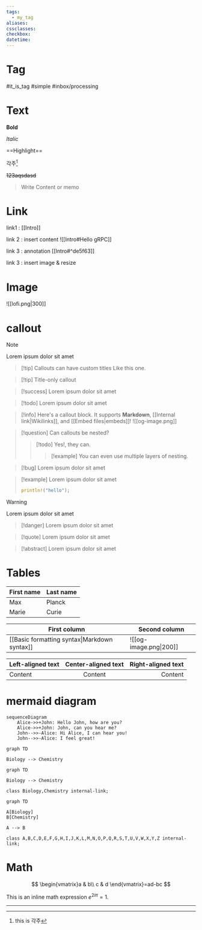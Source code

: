 ```yaml
---
tags:
  - my_tag
aliases: 
cssclasses: 
checkbox: 
datetime:
---
```

# Tag

#it_is_tag #simple #inbox/processing 
# Text

**Bold**

*Italic*

==Highlight==

각주[^asdf] 

~~123aqsdasd~~

> Write Content or memo
# Link

link1 : [[Intro]]

link 2 : insert content
![[Intro#Hello gRPC]]

link 3 : annotation
[[Intro#^de5f63]]

link 3 : insert image & resize


# Image

![[lofi.png|300]]

# callout

> [!note]
> Lorem ipsum dolor sit amet

> [!tip] Callouts can have custom titles 
> Like this one.

> [!tip] Title-only callout

> [!success]
> Lorem ipsum dolor sit amet

> [!todo]
> Lorem ipsum dolor sit amet

> [!info] 
> Here's a callout block. 
> It supports **Markdown**, [[Internal link|Wikilinks]], and [[Embed files|embeds]]! 
> ![[og-image.png]]

> [!question] Can callouts be nested? 
> > [!todo] Yes!, they can. 
> > > [!example] You can even use multiple layers of nesting.

> [!bug] 
> Lorem ipsum dolor sit amet

> [!example] 
> Lorem ipsum dolor sit amet
> ```rust
> println!("hello");
> ```

> [!warning]
> Lorem ipsum dolor sit amet

> [!danger] 
> Lorem ipsum dolor sit amet

> [!quote] 
> Lorem ipsum dolor sit amet

> [!abstract]
> Lorem ipsum dolor sit amet


# Tables

| First name | Last name |
| ---------- | --------- |
| Max        | Planck    |
| Marie      | Curie     |


First column | Second column
-- | --
[[Basic formatting syntax\|Markdown syntax]] | ![[og-image.png\|200]]


Left-aligned text | Center-aligned text | Right-aligned text
:-- | :--: | --:
Content | Content | Content

# mermaid diagram

```mermaid
sequenceDiagram
    Alice->>+John: Hello John, how are you?
    Alice->>+John: John, can you hear me?
    John-->>-Alice: Hi Alice, I can hear you!
    John-->>-Alice: I feel great!
```

```mermaid
graph TD

Biology --> Chemistry
```

```mermaid
graph TD

Biology --> Chemistry

class Biology,Chemistry internal-link;
```

```mermaid
graph TD

A[Biology]
B[Chemistry]

A --> B

class A,B,C,D,E,F,G,H,I,J,K,L,M,N,O,P,Q,R,S,T,U,V,W,X,Y,Z internal-link;
```

# Math

$$
\begin{vmatrix}a & b\\
c & d
\end{vmatrix}=ad-bc
$$


This is an inline math expression $e^{2i\pi} = 1$.



---
[^asdf]: this is 각주
